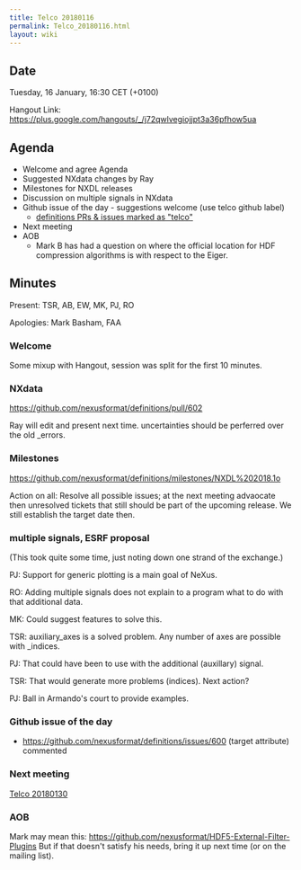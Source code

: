 ```yaml
---
title: Telco 20180116
permalink: Telco_20180116.html
layout: wiki
---
```


Date
----

Tuesday, 16 January, 16:30 CET (+0100)

<!-- end of autogeneration -->

Hangout Link:
<https://plus.google.com/hangouts/_/j72qwlvegiojjpt3a36pfhow5ua>


Agenda
------

-   Welcome and agree Agenda
-   Suggested NXdata changes by Ray
-   Milestones for NXDL releases
-   Discussion on multiple signals in NXdata
-   Github issue of the day - suggestions welcome (use telco github label)
    - [definitions PRs & issues marked as "telco"](https://github.com/nexusformat/definitions/labels/telco)
-   Next meeting
-   AOB
    - Mark B has had a question on where the official location for HDF compression algorithms is with respect to the Eiger.

Minutes
-------

Present: TSR, AB, EW, MK, PJ, RO

Apologies: Mark Basham, FAA

### Welcome

Some mixup with Hangout, session was split for the first 10 minutes.

### NXdata

https://github.com/nexusformat/definitions/pull/602

Ray will edit and present next time. uncertainties should be perferred over the old _errors.

### Milestones

https://github.com/nexusformat/definitions/milestones/NXDL%202018.1o

Action on all: Resolve all possible issues; at the next meeting advaocate then unresolved tickets that still should be part of the upcoming release. We still establish the target date then.


### multiple signals, ESRF proposal

(This took quite some time, just noting down one strand of the exchange.)

PJ: Support for generic plotting is a main goal of NeXus.

RO: Adding multiple signals does not explain to a program what to do with that additional data.

MK: Could suggest features to solve this. 

TSR: auxiliary_axes is a solved problem. Any number of axes are possible with _indices.

PJ: That could have been to use with the additional (auxillary) signal.

TSR: That would generate more problems (indices). Next action?

PJ: Ball in Armando's court to provide examples.


### Github issue of the day

 * https://github.com/nexusformat/definitions/issues/600 (target attribute) commented

### Next meeting

[Telco 20180130](Telco_20180130.html)

### AOB 

Mark may mean this: https://github.com/nexusformat/HDF5-External-Filter-Plugins
But if that doesn't satisfy his needs, bring it up next time (or on the mailing list).
